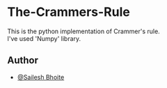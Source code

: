 # The-Crammers-Rule
This is the python implementation of Crammer's rule.<br>
I've used 'Numpy' library.

## Author

- [@Sailesh Bhoite](https://github.com/Sailesh-Bhoite)
